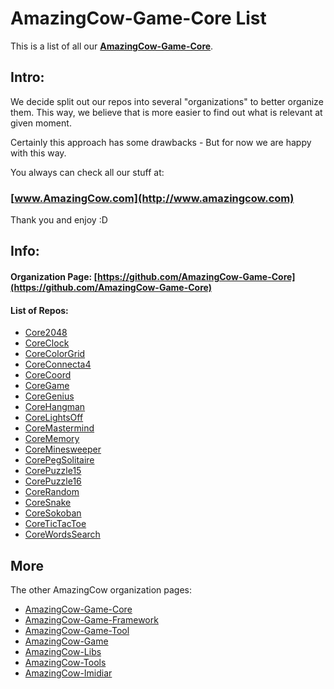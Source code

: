 # AmazingCow-Game-Core List

This is a list of all our **[AmazingCow-Game-Core](https://github.com/AmazingCow-Game-Core)**.

<!-- ####################################################################### -->

## Intro:

We decide split out our repos into several "organizations" to better organize
them. This way, we believe that is more easier to find out what is relevant
at given moment.

Certainly this approach has some drawbacks - But for now we are happy with this
way.


You always can check all our stuff at:
### [www.AmazingCow.com](http://www.amazingcow.com)

Thank you and enjoy :D

<!-- ####################################################################### -->

## Info:

#### Organization Page: [https://github.com/AmazingCow-Game-Core](https://github.com/AmazingCow-Game-Core)

#### List of Repos:

* [Core2048](https://github.com/AmazingCow-Game-Core/Core2048.git)
* [CoreClock](https://github.com/AmazingCow-Game-Core/CoreClock.git)
* [CoreColorGrid](https://github.com/AmazingCow-Game-Core/CoreColorGrid.git)
* [CoreConnecta4](https://github.com/AmazingCow-Game-Core/CoreConnecta4.git)
* [CoreCoord](https://github.com/AmazingCow-Game-Core/CoreCoord.git)
* [CoreGame](https://github.com/AmazingCow-Game-Core/CoreGame.git)
* [CoreGenius](https://github.com/AmazingCow-Game-Core/CoreGenius.git)
* [CoreHangman](https://github.com/AmazingCow-Game-Core/CoreHangman.git)
* [CoreLightsOff](https://github.com/AmazingCow-Game-Core/CoreLightsOff.git)
* [CoreMastermind](https://github.com/AmazingCow-Game-Core/CoreMastermind.git)
* [CoreMemory](https://github.com/AmazingCow-Game-Core/CoreMemory.git)
* [CoreMinesweeper](https://github.com/AmazingCow-Game-Core/CoreMinesweeper.git)
* [CorePegSolitaire](https://github.com/AmazingCow-Game-Core/CorePegSolitaire.git)
* [CorePuzzle15](https://github.com/AmazingCow-Game-Core/CorePuzzle15.git)
* [CorePuzzle16](https://github.com/AmazingCow-Game-Core/CorePuzzle16.git)
* [CoreRandom](https://github.com/AmazingCow-Game-Core/CoreRandom.git)
* [CoreSnake](https://github.com/AmazingCow-Game-Core/CoreSnake.git)
* [CoreSokoban](https://github.com/AmazingCow-Game-Core/CoreSokoban.git)
* [CoreTicTacToe](https://github.com/AmazingCow-Game-Core/CoreTicTacToe.git)
* [CoreWordsSearch](https://github.com/AmazingCow-Game-Core/CoreWordsSearch.git)




<!-- ####################################################################### -->

## More

The other AmazingCow organization pages:

* [AmazingCow-Game-Core](https://github.com/AmazingCow-Game-Core)
* [AmazingCow-Game-Framework](https://github.com/AmazingCow-Game-Framework)
* [AmazingCow-Game-Tool](https://github.com/AmazingCow-Game-Tool)
* [AmazingCow-Game](https://github.com/AmazingCow-Game)
* [AmazingCow-Libs](https://github.com/AmazingCow-Libs)
* [AmazingCow-Tools](https://github.com/AmazingCow-Tools)
* [AmazingCow-Imidiar](https://github.com/AmazingCow-Imidiar)

